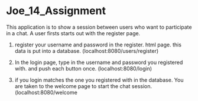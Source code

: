 # Joe_14_Assignment

This application is to show a session between users who want to participate in a chat. A user firsts starts out with the register page. 


1) register your username and password in the register. html page. this data is put into a database. (localhost:8080/users/register)

2) In the login page, type in the username and password you registered with.  and push each button once.  (localhost:8080/login)

3) if you login matches the one you registered with in the database.  You are taken to the welcome page to start the chat session.(localhost:8080/welcome  

